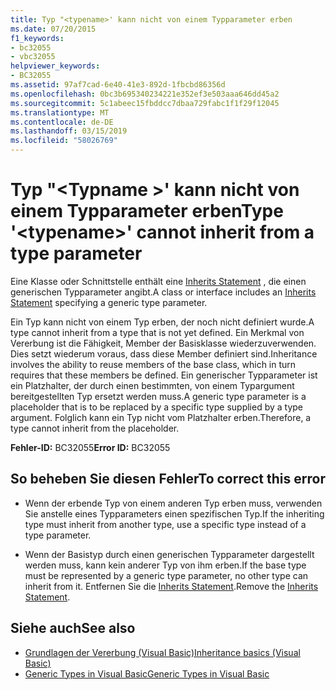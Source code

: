 ```yaml
---
title: Typ "<typename>' kann nicht von einem Typparameter erben
ms.date: 07/20/2015
f1_keywords:
- bc32055
- vbc32055
helpviewer_keywords:
- BC32055
ms.assetid: 97af7cad-6e40-41e3-892d-1fbcbd86356d
ms.openlocfilehash: 0bc3b695340234221e352ef3e503aaa646dd45a2
ms.sourcegitcommit: 5c1abeec15fbddcc7dbaa729fabc1f1f29f12045
ms.translationtype: MT
ms.contentlocale: de-DE
ms.lasthandoff: 03/15/2019
ms.locfileid: "58026769"
---
```

# <a name="type-typename-cannot-inherit-from-a-type-parameter"></a><span data-ttu-id="6522a-102">Typ "\<Typname >' kann nicht von einem Typparameter erben</span><span class="sxs-lookup"><span data-stu-id="6522a-102">Type '\<typename>' cannot inherit from a type parameter</span></span>
<span data-ttu-id="6522a-103">Eine Klasse oder Schnittstelle enthält eine [Inherits Statement](../../visual-basic/language-reference/statements/inherits-statement.md) , die einen generischen Typparameter angibt.</span><span class="sxs-lookup"><span data-stu-id="6522a-103">A class or interface includes an [Inherits Statement](../../visual-basic/language-reference/statements/inherits-statement.md) specifying a generic type parameter.</span></span>  
  
 <span data-ttu-id="6522a-104">Ein Typ kann nicht von einem Typ erben, der noch nicht definiert wurde.</span><span class="sxs-lookup"><span data-stu-id="6522a-104">A type cannot inherit from a type that is not yet defined.</span></span> <span data-ttu-id="6522a-105">Ein Merkmal von Vererbung ist die Fähigkeit, Member der Basisklasse wiederzuverwenden. Dies setzt wiederum voraus, dass diese Member definiert sind.</span><span class="sxs-lookup"><span data-stu-id="6522a-105">Inheritance involves the ability to reuse members of the base class, which in turn requires that these members be defined.</span></span> <span data-ttu-id="6522a-106">Ein generischer Typparameter ist ein Platzhalter, der durch einen bestimmten, von einem Typargument bereitgestellten Typ ersetzt werden muss.</span><span class="sxs-lookup"><span data-stu-id="6522a-106">A generic type parameter is a placeholder that is to be replaced by a specific type supplied by a type argument.</span></span> <span data-ttu-id="6522a-107">Folglich kann ein Typ nicht vom Platzhalter erben.</span><span class="sxs-lookup"><span data-stu-id="6522a-107">Therefore, a type cannot inherit from the placeholder.</span></span>  
  
 <span data-ttu-id="6522a-108">**Fehler-ID:** BC32055</span><span class="sxs-lookup"><span data-stu-id="6522a-108">**Error ID:** BC32055</span></span>  
  
## <a name="to-correct-this-error"></a><span data-ttu-id="6522a-109">So beheben Sie diesen Fehler</span><span class="sxs-lookup"><span data-stu-id="6522a-109">To correct this error</span></span>  
  
-   <span data-ttu-id="6522a-110">Wenn der erbende Typ von einem anderen Typ erben muss, verwenden Sie anstelle eines Typparameters einen spezifischen Typ.</span><span class="sxs-lookup"><span data-stu-id="6522a-110">If the inheriting type must inherit from another type, use a specific type instead of a type parameter.</span></span>  
  
-   <span data-ttu-id="6522a-111">Wenn der Basistyp durch einen generischen Typparameter dargestellt werden muss, kann kein anderer Typ von ihm erben.</span><span class="sxs-lookup"><span data-stu-id="6522a-111">If the base type must be represented by a generic type parameter, no other type can inherit from it.</span></span> <span data-ttu-id="6522a-112">Entfernen Sie die [Inherits Statement](../../visual-basic/language-reference/statements/inherits-statement.md).</span><span class="sxs-lookup"><span data-stu-id="6522a-112">Remove the [Inherits Statement](../../visual-basic/language-reference/statements/inherits-statement.md).</span></span>  
  
## <a name="see-also"></a><span data-ttu-id="6522a-113">Siehe auch</span><span class="sxs-lookup"><span data-stu-id="6522a-113">See also</span></span>

- [<span data-ttu-id="6522a-114">Grundlagen der Vererbung (Visual Basic)</span><span class="sxs-lookup"><span data-stu-id="6522a-114">Inheritance basics (Visual Basic)</span></span>](~/docs/visual-basic/programming-guide/language-features/objects-and-classes/inheritance-basics.md)
- [<span data-ttu-id="6522a-115">Generic Types in Visual Basic</span><span class="sxs-lookup"><span data-stu-id="6522a-115">Generic Types in Visual Basic</span></span>](../../visual-basic/programming-guide/language-features/data-types/generic-types.md)
